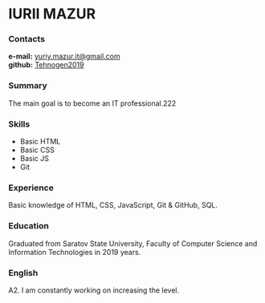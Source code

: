 # IURII MAZUR


### Contacts

**e-mail:** yuriy.mazur.it@gmail.com  
**github:**  [Tehnogen2019](https://github.com/Tehnogen2019)


### Summary

The main goal is to become an IT professional.222


### Skills

* Basic HTML
* Basic CSS
* Basic JS
* Git


### Experience

Basic knowledge of HTML, CSS, JavaScript, Git & GitHub, SQL.


### Education

Graduated from Saratov State University, Faculty of Computer Science and Information Technologies in 2019 years.


### English

A2.  I am constantly working on increasing the level.
